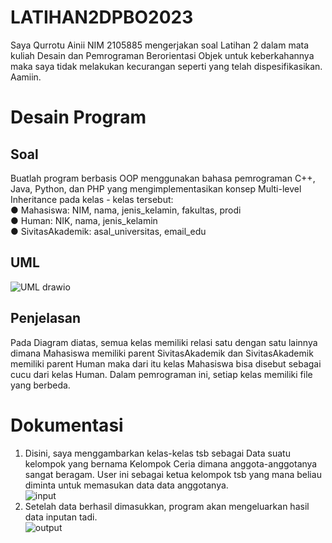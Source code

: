 # LATIHAN2DPBO2023
Saya Qurrotu Ainii NIM 2105885 mengerjakan soal Latihan 2 dalam mata kuliah Desain dan Pemrograman Berorientasi Objek untuk keberkahannya maka saya tidak melakukan kecurangan seperti yang telah dispesifikasikan. Aamiin.

# Desain Program
## Soal
Buatlah program berbasis OOP menggunakan bahasa pemrograman C++, Java,
Python, dan PHP yang mengimplementasikan konsep Multi-level Inheritance
pada kelas - kelas tersebut:<br>
● Mahasiswa: NIM, nama, jenis_kelamin, fakultas, prodi<br>
● Human: NIK, nama, jenis_kelamin<br>
● SivitasAkademik: asal_universitas, email_edu<br>
## UML
![UML drawio](https://user-images.githubusercontent.com/119904110/221393491-00bedcef-3be9-4213-adb4-f28e36040295.png)
## Penjelasan
Pada Diagram diatas, semua kelas memiliki relasi satu dengan satu lainnya dimana Mahasiswa memiliki parent SivitasAkademik dan SivitasAkademik memiliki parent Human maka dari itu kelas Mahasiswa bisa disebut sebagai cucu dari kelas Human. Dalam pemrograman ini, setiap kelas memiliki file yang berbeda.

# Dokumentasi
1. Disini, saya menggambarkan kelas-kelas tsb sebagai Data suatu kelompok yang bernama Kelompok Ceria dimana anggota-anggotanya sangat beragam. User ini sebagai ketua kelompok tsb yang mana beliau diminta untuk memasukan data data anggotanya.<br>
![input](https://user-images.githubusercontent.com/119904110/221394068-a32691df-f3ac-4317-9fb4-8a8330702d1c.png)
2. Setelah data berhasil dimasukkan, program akan mengeluarkan hasil data inputan tadi.<br>
![output](https://user-images.githubusercontent.com/119904110/221394099-60fbf0f0-54d6-4c0c-bc00-ed88d983e08e.png)
